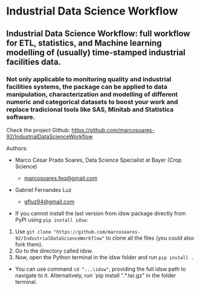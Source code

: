 # Industrial Data Science Workflow
## Industrial Data Science Workflow: full workflow for ETL, statistics, and Machine learning modelling of (usually) time-stamped industrial facilities data.
### Not only applicable to monitoring quality and industrial facilities systems, the package can be applied to data manipulation, characterization and modelling of different numeric and categorical datasets to boost your work and replace tradicional tools like SAS, Minitab and Statistica software.

Check the project Github: https://github.com/marcosoares-92/IndustrialDataScienceWorkflow

Authors:
- Marco César Prado Soares, Data Science Specialist at Bayer (Crop Science)
  - marcosoares.feq@gmail.com

- Gabriel Fernandes Luz
  - gfluz94@gmail.com

- If you cannot install the last version from idsw package directly from PyPI using `pip install idsw`:

1. Use `git clone "https://github.com/marcosoares-92/IndustrialDataScienceWorkflow"` to clone all the files (you could also fork them).
2. Go to the directory called idsw.
3. Now, open the Python terminal in the idsw folder and run `pip install .`
- You can use command `cd "...\idsw"`, providing the full idsw path to navigate to it.
Alternatively, run `pip install ".\*.tar.gz" in the folder terminal. 
